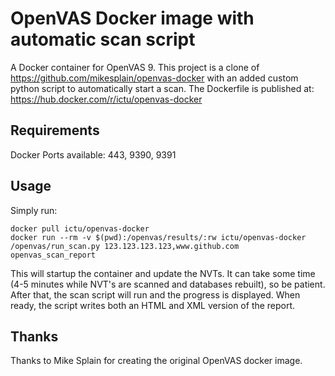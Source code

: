 OpenVAS Docker image with automatic scan script
==============

A Docker container for OpenVAS 9. This project is a clone of https://github.com/mikesplain/openvas-docker with an added custom python script to automatically start a scan. The Dockerfile is published at: https://hub.docker.com/r/ictu/openvas-docker

Requirements
------------
Docker
Ports available: 443, 9390, 9391

Usage
-----

Simply run:

```
docker pull ictu/openvas-docker
docker run --rm -v $(pwd):/openvas/results/:rw ictu/openvas-docker /openvas/run_scan.py 123.123.123.123,www.github.com openvas_scan_report
```

This will startup the container and update the NVTs. It can take some time (4-5 minutes while NVT's are scanned and databases rebuilt), so be patient. After that, the scan script will run and the progress is displayed. When ready, the script writes both an HTML and XML version of the report.


Thanks
------
Thanks to Mike Splain for creating the original OpenVAS docker image.
